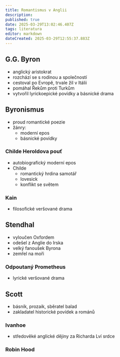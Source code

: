 ```yaml
---
title: Romantismus v Anglii
description: 
published: true
date: 2025-03-29T13:02:46.407Z
tags: literatura
editor: markdown
dateCreated: 2025-03-29T12:55:37.883Z
---
```


## G.G. Byron
- anglický aristokrat
- rozchází se s rodinou a společností
- cestoval po Evropě, trvale žil v Itálii
- pomáhal Řekům proti Turkům
- vytvořil lyrickoepické povídky a básnické drama

## Byronismus
- proud romantické poezie
- žánry:
	- moderní epos
	- básnické povídky

### Childe Heroldova pouť
- autobiografický moderní epos
- Childe
	- romantický hrdina samotář
	- lovesick
	- konflikt se světem

### Kain
- filosofické veršované drama

## Stendhal
- vyloučen Oxfordem
- odešel z Anglie do Irska
- velký fanoušek Byrona
- zemřel na moři

### Odpoutaný Prometheus
- lyrické veršované drama

## Scott
- básník, prozaik, sběratel balad
- zakladatel historické povídek a románů

### Ivanhoe
- středověké anglické dějiny za Richarda Lví srdce

### Robin Hood